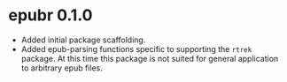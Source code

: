 # epubr 0.1.0

* Added initial package scaffolding.
* Added epub-parsing functions specific to supporting the `rtrek` package. At this time this package is not suited for general application to arbitrary epub files.
